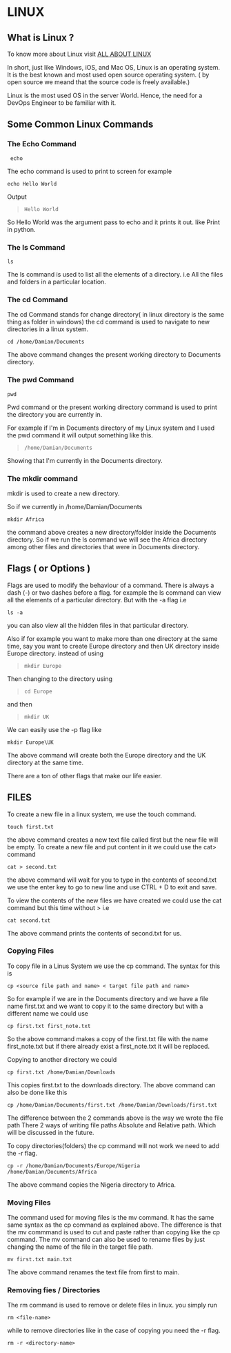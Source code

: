 # LINUX

## What is Linux ?

To know more about Linux visit [ALL ABOUT LINUX](https://www.linux.com/what-is-linux/)

In short, just like Windows, iOS, and Mac OS, Linux is an operating system. It is the best known and most used open source operating system. ( by open source we meand that the source code is freely available.)

Linux is the most used OS in the server World. Hence, the need for a DevOps Engineer to be familiar with it.

## Some Common Linux Commands

### The Echo Command
```
 echo
 ```

The echo command is used to print to screen
for example

```
echo Hello World
```
Output
> `Hello World`

So Hello World was the argument pass to echo and it prints it out. like Print in python.

### The ls Command
```
ls
```
The ls command is used to list all the elements of a directory. i.e All the files and folders in a particular location.

### The cd Command

The cd Command stands for change directory( in linux directory is the same thing as folder in windows) the cd command is used to navigate to new directories in a linux system.

```
cd /home/Damian/Documents
```
The above command changes the present working directory to Documents directory.

### The pwd Command
```
pwd 
```
Pwd command or the present working directory command is used to print the directory you are currently in.

For example if I'm in Documents directory of my Linux system and I used the pwd command it will output something like this.

> `/home/Damian/Documents`

Showing that I'm currently in the Documents directory.

### The mkdir command

mkdir is used to create a new directory. 

So if we currently in /home/Damian/Documents 
``` 
mkdir Africa
```
the command above creates a new directory/folder inside the Documents directory.
So if we run the ls command we will see the Africa directory among other files and directories that were in Documents directory.

## Flags ( or Options )
Flags are used to modify the behaviour of a command. There is always a dash (-) or two dashes before a flag. for example the ls command can view all the elements of a particular directory. But with the -a flag i.e
```
ls -a
```
you can also view all the hidden files in that particular directory.

Also if for example you want to make more than one directory at the same time, say you want to create Europe directory and then UK directory inside Europe directory. instead of using 
> `mkdir Europe`

Then changing to the directory using 
> `cd Europe`

and then 
> `mkdir UK`

We can easily use the -p flag like
```
mkdir Europe\UK
```
The above command will create both the Europe directory and the UK directory at the same time.

There are a ton of other flags that make our life easier.

## FILES
To create a new file in a linux system, we use the touch command.
```
touch first.txt
```

the above command creates a new text file called first but the new file will be empty.
To create a new file and put content in it we could use the cat> command
```
cat > second.txt
```

the above command will wait for you to type in the contents of second.txt we use the enter key to go to new line and use CTRL + D to exit and save.

To view the contents of the new files we have created we could use the cat command but this time without > i.e
```
cat second.txt
```
The above command prints the contents of second.txt for us.

### Copying Files

To copy file in a Linus System we use the cp command. The syntax for this is 
``` 
cp <source file path and name> < target file path and name>
```

So for example if we are in the Documents directory and we have a file name first.txt and we want to copy it to the same directory but with a different name we could use 
```
cp first.txt first_note.txt
```

So the above command makes a copy of the first.txt file with the name first_note.txt but if there already exist a first_note.txt it will be replaced.

Copying to another directory we could 
``` 
cp first.txt /home/Damian/Downloads
```
This copies first.txt to the downloads directory.
The above command can also be done like this 
``` 
cp /home/Damian/Documents/first.txt /home/Damian/Downloads/first.txt
```
The difference between the 2 commands above is the way we wrote the file path
There  2 ways of writing file paths Absolute and Relative path.
Which will be discussed in the future.

To copy directories(folders) the cp command will not work we need to add the -r flag.

``` 
cp -r /home/Damian/Documents/Europe/Nigeria /home/Damian/Documents/Africa
```
The above command copies the Nigeria directory to Africa.

### Moving Files

The command used for moving files is the mv command. It has the same same syntax as the cp command as explained above. The difference is that the mv commmand is used to cut and paste rather than copying like the cp command.
The mv command can also be used to rename files by just changing the name of the file in the target file path.
``` 
mv first.txt main.txt
```
The above command renames the text file from first to main.

### Removing fies / Directories
The rm command is used to remove or delete files in linux. you simply run
```
rm <file-name>
```
while to remove directories like in the case of copying you need the -r flag.
```
rm -r <directory-name>
```
